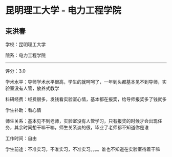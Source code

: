 # 昆明理工大学 - 电力工程学院

## 束洪春

学校：昆明理工大学

院系：电力工程学院

* * *

评分：3.0

学术水平：导师学术水平很高，学生的就呵呵了，一年到头都基本见不到导师，实验室没有人管，放养式教学

科研经费：经费很多，发钱看实验室心情，基本都在报奖，给导师报奖多了钱就多

学生补助：看心情

师生关系：基本见不到老师，实验室没有人管学习，只有报奖的时候才会出现任务，其余时间想干嘛干嘛，师生关系淡的很，毕业了老师都不知道你是谁

工作时间：自由

学生前途：不准实习，不准实习，不准实习。。。。谁也不知道在实验室待着干嘛